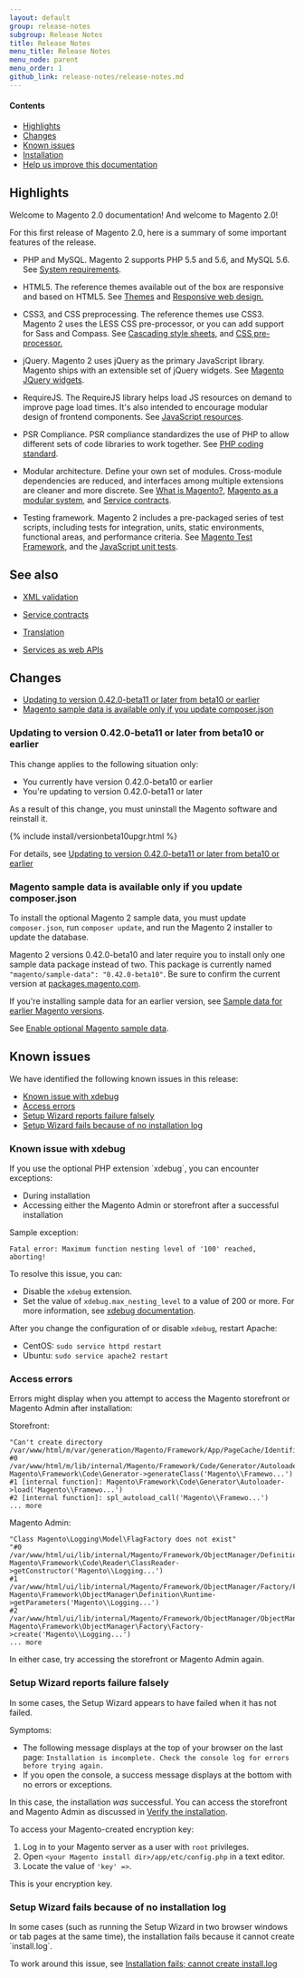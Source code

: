 ```yaml
---
layout: default
group: release-notes
subgroup: Release Notes
title: Release Notes
menu_title: Release Notes
menu_node: parent
menu_order: 1
github_link: release-notes/release-notes.md
---
```


<h4>Contents</h4>

*	<a href="#highlights">Highlights</a>
*   <a href="#changes">Changes</a>
*	<a href="#known-devbeta">Known issues</a>
*	<a href="#install">Installation</a>
*	<a href="#help">Help us improve this documentation</a>

<h2 id="highlights">Highlights</h2>

Welcome to Magento 2.0 documentation! And welcome to Magento 2.0!

For this first release of Magento 2.0, here is a summary of some important
features of the release.

-   PHP and MySQL. Magento 2 supports PHP 5.5 and 5.6, and MySQL 5.6. See [System
    requirements][1].

    [1]: <{{ site.gdeurl }}install-gde/system-requirements.html>

-   HTML5. The reference themes available out of the box are responsive and
    based on HTML5. See [Themes][2] and [Responsive web design.][3]

    [2]: <{{ site.gdeurl }}frontend-dev-guide/themes/theme-general.html>

    [3]: <{{ site.gdeurl }}frontend-dev-guide/responsive-web-design/rwd_overview.html>

-   CSS3, and CSS preprocessing. The reference themes use CSS3. Magento 2 uses
    the LESS CSS pre-processor, or you can add support for Sass and Compass. See
    [Cascading style sheets][4], and [CSS pre-processor.][5]

    [4]: <{{ site.gdeurl }}frontend-dev-guide/css-topics/css-overview.html>

    [5]: <{{ site.gdeurl }}frontend-dev-guide/css-topics/css-preprocess.html>

-   jQuery. Magento 2 uses jQuery as the primary JavaScript library. Magento
    ships with an extensible set of jQuery widgets. See [Magento JQuery
    widgets][6].

    [6]: <{{ site.gdeurl }}frontend-dev-guide/javascript/jquery-widgets-about.html>
-   RequireJS. The RequireJS library helps load JS resources on demand to
    improve page load times. It's also intended to encourage modular design of
    frontend components. See [JavaScript resources][6].

    [6]: <{{ site.gdeurl }}config-guide/config/js-resources.html>

-   PSR Compliance. PSR compliance standardizes the use of PHP to allow
    different sets of code libraries to work together. See [PHP coding
    standard][7].

    [7]: <{{ site.gdeurl }}coding-standards/code-standard-php.html>

-   Modular architecture. Define your own set of modules. Cross-module
    dependencies are reduced, and interfaces among multiple extensions are
    cleaner and more discrete. See [What is Magento?][8], [Magento as a modular
    system][9], and [Service contracts][10].

    [8]: <{{ site.gdeurl }}architecture/arch_whatis.html>

    [9]: <{{ site.gdeurl }}architecture/arch_asmodsys.html>

    [10]: <{{ site.gdeurl }}extension-dev-guide/service-contracts/service-contracts.html>

-   Testing framework. Magento 2 includes a pre-packaged series of test scripts,
    including tests for integration, units, static environments, functional
    areas, and performance criteria. See [Magento Test Framework][11], and the
    [JavaScript unit tests][12].

    [11]: <https://github.com/magento/mtf/blob/master/docs/install-config.md>

    [12]: <{{ site.gdeurl }}extension-dev-guide/test/test_js-unit.html>

See also
--------

-   [XML validation][13]

    [13]: <{{ site.gdeurl }}architecture/view/xml-schema-layout.html>

-   [Service contracts][14]

    [14]: <{{ site.gdeurl }}extension-dev-guide/service-contracts/service-contracts.html>

-   [Translation][15]

    [15]: <{{ site.gdeurl }}architecture/behavior/xlate.html>

-   [Services as web APIs][16]

    [16]: <{{ site.gdeurl }}get-started/bk-get-started-api.html>

<h2 id="changes">Changes</h2>

*   <a href="#change-devbeta-uninstall">Updating to version 0.42.0-beta11 or later from beta10 or earlier</a>
*   <a href="#change-devbeta-sampledata">Magento sample data is available only if you update composer.json</a>

<h3 id="change-devbeta-uninstall">Updating to version 0.42.0-beta11 or later from beta10 or earlier</h3>
This change applies to the following situation only:

*   You currently have version 0.42.0-beta10 or earlier
*   You're updating to version 0.42.0-beta11 or later

As a result of this change, you must uninstall the Magento software and reinstall it.

{% include install/versionbeta10upgr.html %}

For details, see <a href="{{ site.gdeurl }}install-gde/install/install-cli-install.html#instgde-install-magento-updatebeta11">Updating to version 0.42.0-beta11 or later from beta10 or earlier</a>

<h3 id="change-devbeta-sampledata">Magento sample data is available only if you update composer.json</h3>

To install the optional Magento 2 sample data, you must update `composer.json`, run `composer update`, and run the Magento 2 installer to update the database.

<div class="bs-callout bs-callout-info" id="info">
<span class="glyphicon-class">
  <p>Magento 2 versions 0.42.0-beta10 and later require you to install only one sample data package instead of two. This package is currently named <code>"magento/sample-data": "0.42.0-beta10"</code>. Be sure to confirm the current version at <a href="http://packages.magento.com/#magento/sample-data" target="_blank">packages.magento.com</a>.</p>
<p>If you're installing sample data for an earlier version, see <a href="#installgde-install-sample-old">Sample data for earlier Magento versions</a>.</p></span>
</div>

See <a href="{{ site.gdeurl }}/install-gde/install/sample-data.html">Enable optional Magento sample data</a>.


	
<h2 id="known-devbeta">Known issues</h2>
We have identified the following known issues in this release:

<!-- *   <a href="#known-devbeta-sampledata">Magento sample data is available only if you edit composer.json</a>
 -->
*   <a href="#known-devbeta-xdebug">Known issue with xdebug</a>
*   <a href="#known-devbeta-storefront-err">Access errors</a>
*   <a href="#known-devbeta-wiz-fail-bogus">Setup Wizard reports failure falsely</a>
*   <a href="#known-devbeta-wiz-fail-installog">Setup Wizard fails because of no installation log</a>
<!-- *   <a href="#known-devbeta-wiz-fail-session-save">session.save_path issue</a> -->

<!-- <h3 id="known-issue-sample">Issue installing optional sample data</h3> -->
<!-- https://jira.corp.x.com/browse/MAGETWO-32879 -->
<!-- Errors display when you attempt to install optional Magento sample data. We are working on this issue and expect a resolution in the near future. -->



<h3 id="known-devbeta-xdebug">Known issue with xdebug</h3>
If you use the optional PHP extension `xdebug`, you can encounter exceptions:

*   During installation 
*   Accessing either the Magento Admin or storefront after a successful installation 

Sample exception:

    Fatal error: Maximum function nesting level of '100' reached, aborting!

To resolve this issue, you can:

*   Disable the `xdebug` extension.
*   Set the value of `xdebug.max_nesting_level` to a value of 200 or more. For more information, see <a href="http://xdebug.org/docs/basic#max_nesting_level" target="_blank">xdebug documentation</a>.

After you change the configuration of or disable `xdebug`, restart Apache:

*   CentOS: `sudo service httpd restart`
*   Ubuntu: `sudo service apache2 restart`

<h3 id="known-devbeta-storefront-err">Access errors</h3>

<!-- <a href="https://jira.corp.x.com/browse/MAGETWO-31834">MAGETWO-31834</a> and <a href="https://jira.corp.x.com/browse/MAGETWO-31180">MAGETWO-31180</a> --> Errors might display when you attempt to access the Magento storefront or Magento Admin after installation:

Storefront:

    "Can't create directory /var/www/html/m/var/generation/Magento/Framework/App/PageCache/Identifier/."
    #0 /var/www/html/m/lib/internal/Magento/Framework/Code/Generator/Autoloader.php(34): Magento\Framework\Code\Generator->generateClass('Magento\\Framewo...')
    #1 [internal function]: Magento\Framework\Code\Generator\Autoloader->load('Magento\\Framewo...')
    #2 [internal function]: spl_autoload_call('Magento\\Framewo...')
    ... more

Magento Admin:

    "Class Magento\Logging\Model\FlagFactory does not exist"
    "#0 /var/www/html/ui/lib/internal/Magento/Framework/ObjectManager/Definition/Runtime.php(46): Magento\Framework\Code\Reader\ClassReader->getConstructor('Magento\\Logging...')
    #1 /var/www/html/ui/lib/internal/Magento/Framework/ObjectManager/Factory/Factory.php(170): Magento\Framework\ObjectManager\Definition\Runtime->getParameters('Magento\\Logging...')
    #2 /var/www/html/ui/lib/internal/Magento/Framework/ObjectManager/ObjectManager.php(71): Magento\Framework\ObjectManager\Factory\Factory->create('Magento\\Logging...')
    ... more

In either case, try accessing the storefront or Magento Admin again.

<h3 id="known-devbeta-wiz-fail-bogus">Setup Wizard reports failure falsely</h3>

<!-- <a href="https://jira.corp.x.com/browse/MAGETWO-31949">MAGETWO-31949</a> --> In some cases, the Setup Wizard appears to have failed when it has not failed. 

Symptoms:

*   The following message displays at the top of your browser on the last page: `Installation is incomplete. Check the console log for errors before trying again.`
*   If you open the console, a success message displays at the bottom with no errors or exceptions.

In this case, the installation *was* successful. You can access the storefront and Magento Admin as discussed in <a href="{{ site.gdeurl }}install-gde/install/verify.html">Verify the installation</a>.

To access your Magento-created encryption key:

1.  Log in to your Magento server as a user with `root` privileges.
2.  Open `<your Magento install dir>/app/etc/config.php` in a text editor.
3.  Locate the value of `'key' =>`.
        
This is your encryption key.

<h3 id="known-devbeta-wiz-fail-installog">Setup Wizard fails because of no installation log</h3>

<!-- <a href="https://jira.corp.x.com/browse/MAGETWO-31850">MAGETWO-31850</a> -->In some cases (such as running the Setup Wizard in two browser windows or tab pages at the same time), the installation fails because it cannot create `install.log`. 

To work around this issue, see <a href="{{ site.gdeurl }}install-gde/trouble/tshoot_install-log.html">Installation fails; cannot create install.log</a>

<!-- <h3 id="known-devbeta-wiz-fail-session-save">session.save_path issue</h3>

<!-- <a href="https://jira.corp.x.com/browse/MAGETWO-31851">MAGETWO-31851</a> and <a href="https://github.com/magento/magento2/issues/792">GitHub issue 792</a> --><!-- There is a known issue that prevents the usage of <a href="http://php.net/manual/en/configuration.changes.php" target="_blank">php_admin_value</a> for some session configuration settings. Specifically, we are aware that the <a href="http://php.net/manual/en/session.configuration.php#ini.session.save-path" target="_blank">session.save_path</a> cannot be set with `php_admin_value` at this time.

Workarounds:

*   If you're using a hosting provider that does not allow you to change the value of `php_admin_value`, there is no workaround currently. However, the only known instance that we are aware of at this time is ISPManager/ISPConfig which appears to have a <a href="http://www.howtoforge.com/forums/showthread.php?t=61127" target="_blank">method of disabling</a> the `php_admin_value` setting.


*   If you're running the Magento software on your own server and you can log in as a user with `root` privileges, you can replace the `session.save_path` setting with a dependency injection call as follows:

1.  Log in to your Magento server as a user with `root` privileges.
2.  Open `php.ini` in a text editor.
3.  Search for `session.save_path`.
4.  Comment it out.
5.  Save your changes to `php.ini` and exit the text editor.
6.  Restart your web server.
7.  Open `<your Magento install dir>/app/etc/config.php` in a text editor.
8.  Add the following:

        ‘session’ => [
            ‘save_path’ => ‘<your session save path>'

1.  Save your changes and exit the text editor.
2.  Restart Apache.

    Ubuntu: `sudo service apache2 restart`
    CentOS: `sudo service httpd restart`

The Magento system now uses dependency injection for session save settings.

<h4>Finding php.ini</h4>

If you don't know where `php.ini` is located, use the following steps:

1.  If you haven't already done so, create <a href="{{ site.gdeurl }}install-gde/prereq/optional.html#install-optional-phpinfo">phpinfo.php</a>.
2.  Enter the following URL in your browser's address or location field:

    <code>http://&lt;your web server IP or host name>/&lt;path to docroot>/phpinfo.php</code>

3.  Look for the location of `php.ini`.

    `php.ini` is typically specified as **Loaded Configuration File** in the displayed results.

4.  As a user with <code>root</code> privileges, open `php.ini` in a text editor.
5.  Locate the value of `open_basedir` and change it.
6.  Save your changes to `php.ini`.
7.  Restart the web server. -->


<h2 id="install">Installation</h2>

Installation is simplified, and now uses Composer. See our friendly
[Installation Guide][17].

[17]: <{{ site.gdeurl }}install-gde/bk-install-guide.html>

<h2 id="help">Help improve this documentation</h2>

Magento 2.0 product documentation is hosted on GitHub, and we welcome your
feedback there.

Click the "Edit this page on GitHub" link at the top of a documentation page to
open the file in our GitHub repository, where you are invited to suggest changes
by creating pull requests, or open a discussion by creating an issue.
Feel free to contact the documentation team directly at
<a href="mailto:DL-Magento-Doc-Feedback@ebay.com">DL-Magento-Doc-Feedback@ebay.com</a>
